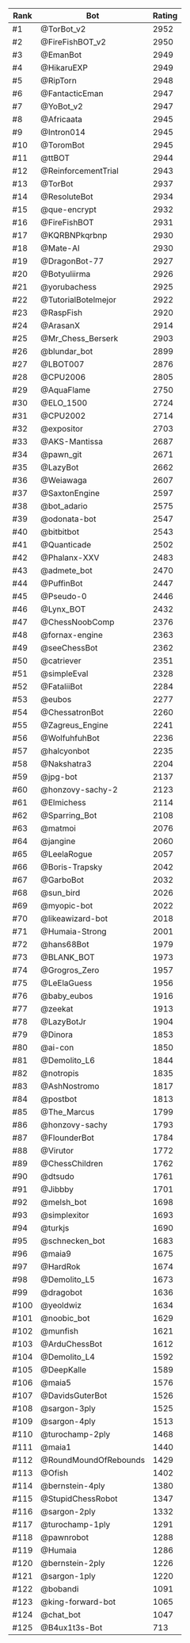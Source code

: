 Rank|Bot|Rating
---|---|---
#1|@TorBot_v2|2952
#2|@FireFishBOT_v2|2950
#3|@EmanBot|2949
#4|@HikaruEXP|2949
#5|@RipTorn|2948
#6|@FantacticEman|2947
#7|@YoBot_v2|2947
#8|@Africaata|2945
#9|@Intron014|2945
#10|@ToromBot|2945
#11|@ttBOT|2944
#12|@ReinforcementTrial|2943
#13|@TorBot|2937
#14|@ResoluteBot|2934
#15|@que-encrypt|2932
#16|@FireFishBOT|2931
#17|@KQRBNPkqrbnp|2930
#18|@Mate-AI|2930
#19|@DragonBot-77|2927
#20|@Botyuliirma|2926
#21|@yorubachess|2925
#22|@TutorialBotelmejor|2922
#23|@RaspFish|2920
#24|@ArasanX|2914
#25|@Mr_Chess_Berserk|2903
#26|@blundar_bot|2899
#27|@LBOT007|2876
#28|@CPU2006|2805
#29|@AquaFlame|2750
#30|@ELO_1500|2724
#31|@CPU2002|2714
#32|@expositor|2703
#33|@AKS-Mantissa|2687
#34|@pawn_git|2671
#35|@LazyBot|2662
#36|@Weiawaga|2607
#37|@SaxtonEngine|2597
#38|@bot_adario|2575
#39|@odonata-bot|2547
#40|@bitbitbot|2543
#41|@Quanticade|2502
#42|@Phalanx-XXV|2483
#43|@admete_bot|2470
#44|@PuffinBot|2447
#45|@Pseudo-0|2446
#46|@Lynx_BOT|2432
#47|@ChessNoobComp|2376
#48|@fornax-engine|2363
#49|@seeChessBot|2362
#50|@catriever|2351
#51|@simpleEval|2328
#52|@FataliiBot|2284
#53|@eubos|2277
#54|@ChessatronBot|2260
#55|@Zagreus_Engine|2241
#56|@WolfuhfuhBot|2236
#57|@halcyonbot|2235
#58|@Nakshatra3|2204
#59|@jpg-bot|2137
#60|@honzovy-sachy-2|2123
#61|@Elmichess|2114
#62|@Sparring_Bot|2108
#63|@matmoi|2076
#64|@jangine|2060
#65|@LeelaRogue|2057
#66|@Boris-Trapsky|2042
#67|@GarboBot|2032
#68|@sun_bird|2026
#69|@myopic-bot|2022
#70|@likeawizard-bot|2018
#71|@Humaia-Strong|2001
#72|@hans68Bot|1979
#73|@BLANK_BOT|1973
#74|@Grogros_Zero|1957
#75|@LeElaGuess|1956
#76|@baby_eubos|1916
#77|@zeekat|1913
#78|@LazyBotJr|1904
#79|@Dinora|1853
#80|@ai-con|1850
#81|@Demolito_L6|1844
#82|@notropis|1835
#83|@AshNostromo|1817
#84|@postbot|1813
#85|@The_Marcus|1799
#86|@honzovy-sachy|1793
#87|@FlounderBot|1784
#88|@Virutor|1772
#89|@ChessChildren|1762
#90|@dtsudo|1761
#91|@Jibbby|1701
#92|@melsh_bot|1698
#93|@simplexitor|1693
#94|@turkjs|1690
#95|@schnecken_bot|1683
#96|@maia9|1675
#97|@HardRok|1674
#98|@Demolito_L5|1673
#99|@dragobot|1636
#100|@yeoldwiz|1634
#101|@noobic_bot|1629
#102|@munfish|1621
#103|@ArduChessBot|1612
#104|@Demolito_L4|1592
#105|@DeepKalle|1589
#106|@maia5|1576
#107|@DavidsGuterBot|1526
#108|@sargon-3ply|1525
#109|@sargon-4ply|1513
#110|@turochamp-2ply|1468
#111|@maia1|1440
#112|@RoundMoundOfRebounds|1429
#113|@Ofish|1402
#114|@bernstein-4ply|1380
#115|@StupidChessRobot|1347
#116|@sargon-2ply|1332
#117|@turochamp-1ply|1291
#118|@pawnrobot|1288
#119|@Humaia|1286
#120|@bernstein-2ply|1226
#121|@sargon-1ply|1220
#122|@bobandi|1091
#123|@king-forward-bot|1065
#124|@chat_bot|1047
#125|@B4ux1t3s-Bot|713
